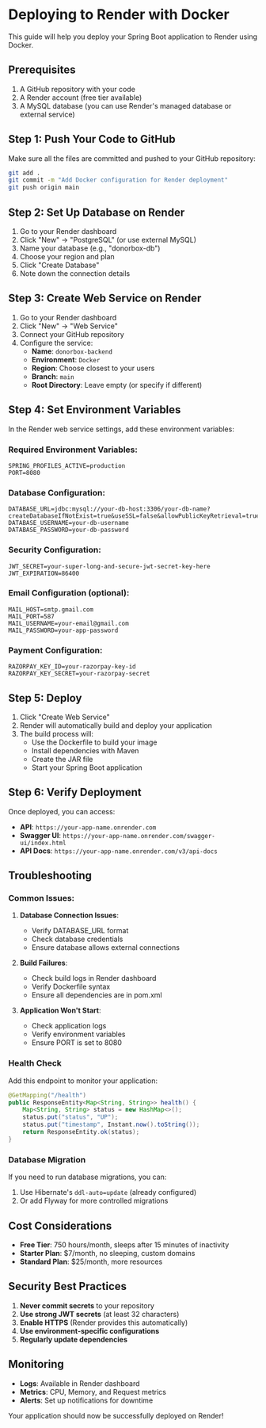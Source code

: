 # Deploying to Render with Docker

This guide will help you deploy your Spring Boot application to Render using Docker.

## Prerequisites

1. A GitHub repository with your code
2. A Render account (free tier available)
3. A MySQL database (you can use Render's managed database or external service)

## Step 1: Push Your Code to GitHub

Make sure all the files are committed and pushed to your GitHub repository:

```bash
git add .
git commit -m "Add Docker configuration for Render deployment"
git push origin main
```

## Step 2: Set Up Database on Render

1. Go to your Render dashboard
2. Click "New" → "PostgreSQL" (or use external MySQL)
3. Name your database (e.g., "donorbox-db")
4. Choose your region and plan
5. Click "Create Database"
6. Note down the connection details

## Step 3: Create Web Service on Render

1. Go to your Render dashboard
2. Click "New" → "Web Service"
3. Connect your GitHub repository
4. Configure the service:
   - **Name**: `donorbox-backend`
   - **Environment**: `Docker`
   - **Region**: Choose closest to your users
   - **Branch**: `main`
   - **Root Directory**: Leave empty (or specify if different)

## Step 4: Set Environment Variables

In the Render web service settings, add these environment variables:

### Required Environment Variables:

```
SPRING_PROFILES_ACTIVE=production
PORT=8080
```

### Database Configuration:
```
DATABASE_URL=jdbc:mysql://your-db-host:3306/your-db-name?createDatabaseIfNotExist=true&useSSL=false&allowPublicKeyRetrieval=true
DATABASE_USERNAME=your-db-username
DATABASE_PASSWORD=your-db-password
```

### Security Configuration:
```
JWT_SECRET=your-super-long-and-secure-jwt-secret-key-here
JWT_EXPIRATION=86400
```

### Email Configuration (optional):
```
MAIL_HOST=smtp.gmail.com
MAIL_PORT=587
MAIL_USERNAME=your-email@gmail.com
MAIL_PASSWORD=your-app-password
```

### Payment Configuration:
```
RAZORPAY_KEY_ID=your-razorpay-key-id
RAZORPAY_KEY_SECRET=your-razorpay-secret
```

## Step 5: Deploy

1. Click "Create Web Service"
2. Render will automatically build and deploy your application
3. The build process will:
   - Use the Dockerfile to build your image
   - Install dependencies with Maven
   - Create the JAR file
   - Start your Spring Boot application

## Step 6: Verify Deployment

Once deployed, you can access:
- **API**: `https://your-app-name.onrender.com`
- **Swagger UI**: `https://your-app-name.onrender.com/swagger-ui/index.html`
- **API Docs**: `https://your-app-name.onrender.com/v3/api-docs`

## Troubleshooting

### Common Issues:

1. **Database Connection Issues**:
   - Verify DATABASE_URL format
   - Check database credentials
   - Ensure database allows external connections

2. **Build Failures**:
   - Check build logs in Render dashboard
   - Verify Dockerfile syntax
   - Ensure all dependencies are in pom.xml

3. **Application Won't Start**:
   - Check application logs
   - Verify environment variables
   - Ensure PORT is set to 8080

### Health Check

Add this endpoint to monitor your application:

```java
@GetMapping("/health")
public ResponseEntity<Map<String, String>> health() {
    Map<String, String> status = new HashMap<>();
    status.put("status", "UP");
    status.put("timestamp", Instant.now().toString());
    return ResponseEntity.ok(status);
}
```

### Database Migration

If you need to run database migrations, you can:
1. Use Hibernate's `ddl-auto=update` (already configured)
2. Or add Flyway for more controlled migrations

## Cost Considerations

- **Free Tier**: 750 hours/month, sleeps after 15 minutes of inactivity
- **Starter Plan**: $7/month, no sleeping, custom domains
- **Standard Plan**: $25/month, more resources

## Security Best Practices

1. **Never commit secrets** to your repository
2. **Use strong JWT secrets** (at least 32 characters)
3. **Enable HTTPS** (Render provides this automatically)
4. **Use environment-specific configurations**
5. **Regularly update dependencies**

## Monitoring

- **Logs**: Available in Render dashboard
- **Metrics**: CPU, Memory, and Request metrics
- **Alerts**: Set up notifications for downtime

Your application should now be successfully deployed on Render!
